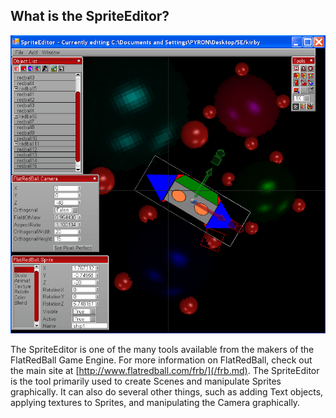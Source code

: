 ## What is the SpriteEditor?

![AtomFieldDemo.PNG](/media/migrated_media-AtomFieldDemo.PNG)

The SpriteEditor is one of the many tools available from the makers of the FlatRedBall Game Engine. For more information on FlatRedBall, check out the main site at [http://www.flatredball.com/frb/](/frb.md). The SpriteEditor is the tool primarily used to create Scenes and manipulate Sprites graphically. It can also do several other things, such as adding Text objects, applying textures to Sprites, and manipulating the Camera graphically.
